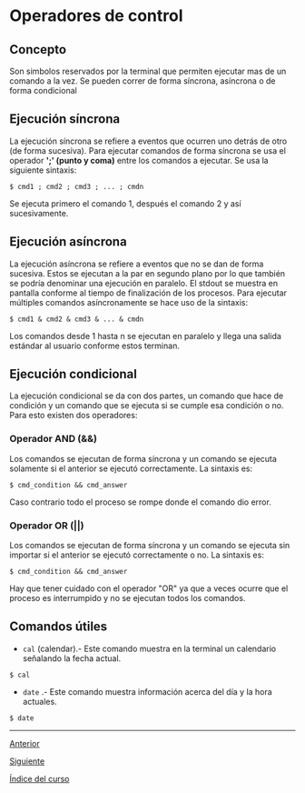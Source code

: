 # **Operadores de control**

## Concepto
Son simbolos reservados por la terminal que permiten ejecutar mas de un comando a la vez. Se pueden correr de forma síncrona, asíncrona o de forma condicional


## Ejecución síncrona 
La ejecución síncrona se refiere a eventos que ocurren uno detrás de otro (de forma sucesiva). Para ejecutar comandos de forma síncrona se usa el operador **'\;' (punto y coma)** entre los comandos a ejecutar. Se usa la siguiente sintaxis:
~~~
$ cmd1 ; cmd2 ; cmd3 ; ... ; cmdn
~~~
Se ejecuta primero el comando 1, después el comando 2 y así sucesivamente.


## Ejecución asíncrona
La ejecución asíncrona se refiere a eventos que no se dan de forma sucesiva. Estos se ejecutan a la par en segundo plano por lo que también se podría denominar una ejecución en paralelo. El stdout se muestra en pantalla conforme al tiempo de finalización de los procesos. Para ejecutar múltiples comandos asíncronamente se hace uso de la sintaxis:
~~~
$ cmd1 & cmd2 & cmd3 & ... & cmdn
~~~
Los comandos desde 1 hasta n se ejecutan en paralelo y llega una salida estándar al usuario conforme estos terminan.


## Ejecución condicional
La ejecución condicional se da con dos partes, un comando que hace de condición y un comando que se ejecuta si se cumple esa condición o no.
Para esto existen dos operadores:

### Operador **AND (&&)**
Los comandos se ejecutan de forma síncrona y un comando se ejecuta solamente si el anterior se ejecutó correctamente. La sintaxis es:
~~~
$ cmd_condition && cmd_answer
~~~
Caso contrario todo el proceso se rompe donde el comando dio error.

### Operador **OR (||)**
Los comandos se ejecutan de forma síncrona y un comando se ejecuta sin importar si el anterior se ejecutó correctamente o no. La sintaxis es:
~~~
$ cmd_condition && cmd_answer
~~~
Hay que tener cuidado con el operador "OR" ya que a veces ocurre que el proceso es interrumpido y no se ejecutan todos los comandos.


## Comandos útiles
- `cal` (calendar).- Este comando muestra en la terminal un calendario señalando la fecha actual.
~~~
$ cal
~~~
- `date` .- Este comando muestra información acerca del día y la hora actuales.
~~~
$ date
~~~


---

[Anterior](../FirstSteps/Wildcards.md)

[Siguiente](./EnvironmentVariables.md)

[Índice del curso](../Index.md)
